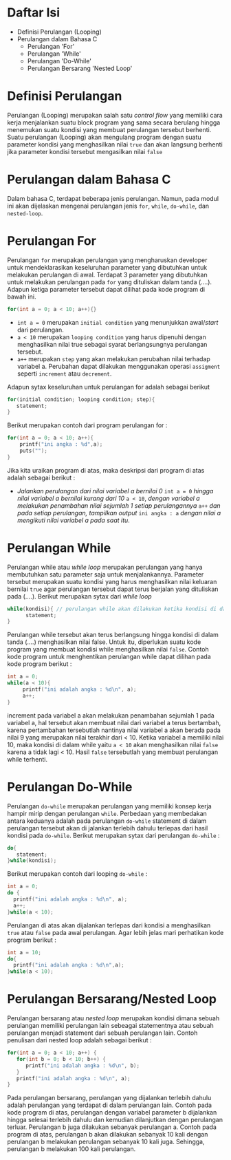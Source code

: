 # Daftar Isi
* Definisi Perulangan (Looping)
* Perulangan dalam Bahasa C
  - Perulangan 'For'
  - Perulangan 'While'
  - Perulangan 'Do-While'
  - Perulangan Bersarang 'Nested Loop'

# Definisi Perulangan
Perulangan (Looping) merupakan salah satu _control flow_ yang memiliki cara kerja menjalankan suatu block program yang sama secara berulang hingga menemukan suatu kondisi yang membuat perulangan tersebut berhenti. Suatu perulangan (Looping) akan mengulang program dengan suatu parameter kondisi yang menghasilkan nilai `true` dan akan langsung berhenti jika parameter kondisi tersebut mengasilkan nilai `false`

# Perulangan dalam Bahasa C
Dalam bahasa C, terdapat beberapa jenis perulangan. Namun, pada modul ini akan dijelaskan mengenai perulangan jenis `for`, `while`, `do-while`, dan `nested-loop`.

# Perulangan For
Perulangan `for` merupakan perulangan yang mengharuskan developer untuk mendeklarasikan keseluruhan parameter yang dibutuhkan untuk melakukan perulangan di awal. Terdapat 3 parameter yang dibutuhkan untuk melakukan perulangan pada `for` yang dituliskan dalam tanda (....). Adapun ketiga parameter tersebut dapat dilihat pada kode program di bawah ini.
```````c
for(int a = 0; a < 10; a++){}
```````

- `int a = 0` merupakan `initial condition` yang menunjukkan awal/_start_ dari perulangan.
- `a < 10` merupakan `looping condition` yang harus dipenuhi dengan menghasilkan nilai true sebagai syarat berlangsungnya perulangan tersebut.
- `a++` merupakan `step` yang akan melakukan perubahan nilai terhadap variabel a. Perubahan dapat dilakukan menggunakan operasi `assigment` seperti `increment` atau `decrement`.

Adapun sytax keseluruhan untuk perulangan for adalah sebagai berikut
```````c
for(initial condition; looping condition; step){
   statement;
}
```````
Berikut merupakan contoh dari program perulangan for : 
```````c
for(int a = 0; a < 10; a++){
    printf("ini angka : %d",a);
    puts("");
}
```````
Jika kita uraikan program di atas, maka deskripsi dari program di atas adalah sebagai berikut : 
- _Jalankan perulangan dari nilai variabel a bernilai 0_ `int a = 0` _hingga nilai variabel a bernilai kurang dari 10_ `a < 10`, _dengan variabel a melakukan penambahan nilai sejumlah 1 setiap perulangannya_ `a++` _dan pada setiap perulangan, tampilkan output_ `ini angka : a` _dengan nilai a mengikuti nilai variabel a pada saat itu_.

# Perulangan While
Perulangan while atau _while loop_ merupakan perulangan yang hanya membutuhkan satu parameter saja untuk menjalankannya. Parameter tersebut merupakan suatu kondisi yang harus menghasilkan nilai keluaran bernilai `true` agar perulangan tersebut dapat terus berjalan yang dituliskan pada (....). Berikut merupakan sytax dari _while loop_
```````c
while(kondisi){ // perulangan while akan dilakukan ketika kondisi di dalam tanda kurung bernilai true
      statement;
}
```````
Perulangan while tersebut akan terus berlangsung hingga kondisi di dalam tanda (....) menghasilkan nilai false. Untuk itu, diperlukan suatu kode program yang membuat kondisi while menghasilkan nilai `false`. Contoh kode program untuk menghentikan perulangan while dapat dilihan pada kode program berikut : 
``````c
int a = 0;
while(a < 10){
     printf("ini adalah angka : %d\n", a);
     a++;
}
``````
increment pada variabel a akan melakukan penambahan sejumlah 1 pada variabel a, hal tersebut akan membuat nilai dari variabel a terus bertambah, karena pertambahan tersebutlah nantinya nilai variabel a akan berada pada nilai 9 yang merupakan nilai terakhir dari < 10. Ketika variabel a memiliki nilai 10, maka kondisi di dalam while yaitu `a < 10` akan menghasilkan nilai `false` karena a tidak lagi < 10. Hasil `false` tersebutlah yang membuat perulangan while terhenti.

# Perulangan Do-While
Perulangan `do-while` merupakan perulangan yang memiliki konsep kerja hampir mirip dengan perulangan `while`. Perbedaan yang membedakan antara keduanya adalah pada perulangan `do-while` statement di dalam perulangan tersebut akan di jalankan terlebih dahulu terlepas dari hasil kondisi pada `do-while`. Berikut merupakan sytax dari perulangan `do-while` : 
```````c
do{
   statement;
}while(kondisi);
```````
Berikut merupakan contoh dari looping `do-while` : 
``````c
int a = 0;
do {
  printf("ini adalah angka : %d\n", a);
  a++;
}while(a < 10);
``````
Perulangan di atas akan dijalankan terlepas dari kondisi a menghasilkan `true` atau `false` pada awal perulangan. Agar lebih jelas mari perhatikan kode program berikut : 
``````c
int a = 10;
do{
  printf("ini adalah angka : %d\n",a);
}while(a < 10);
`````` 
# Perulangan Bersarang/Nested Loop
Perulangan bersarang atau _nested loop_ merupakan kondisi dimana sebuah perulangan memiliki perulangan lain sebeagai statementnya atau sebuah perulangan menjadi statement dari sebuah perulangan lain. Contoh penulisan dari nested loop adalah sebagai berikut : 
``````c
for(int a = 0; a < 10; a++) {
   for(int b = 0; b < 10; b++) {
      printf("ini adalah angka : %d\n", b);
   }
   printf("ini adalah angka : %d\n", a);
}
``````
Pada perulangan bersarang, perulangan yang dijalankan terlebih dahulu adalah perulangan yang terdapat di dalam perulangan lain. Contoh pada kode program di atas, perulangan dengan variabel parameter b dijalankan hingga selesai terlebih dahulu dan kemudian dilanjutkan dengan perulangan terluar. Perulangan b juga dilakukan sebanyak perulangan a. Contoh pada program di atas, perulangan b akan dilakukan sebanyak 10 kali dengan perulangan b melakukan perulangan sebanyak 10 kali juga. Sehingga, perulangan b melakukan 100 kali perulangan. 
